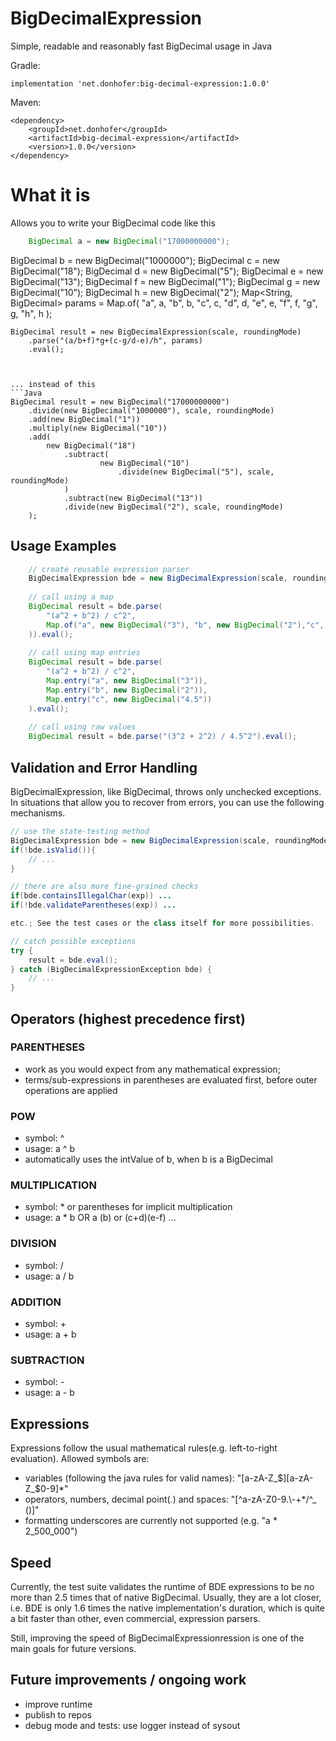 # BigDecimalExpression
Simple, readable and reasonably fast BigDecimal usage in Java

Gradle:
```
implementation 'net.donhofer:big-decimal-expression:1.0.0'
```

Maven:
```
<dependency>
    <groupId>net.donhofer</groupId>
    <artifactId>big-decimal-expression</artifactId>
    <version>1.0.0</version>
</dependency>
```

# What it is
Allows you to write your BigDecimal code like this

```Java
    BigDecimal a = new BigDecimal("17000000000");
   ```
   BigDecimal b = new BigDecimal("1000000");
    BigDecimal c = new BigDecimal("18");
    BigDecimal d = new BigDecimal("5");
    BigDecimal e = new BigDecimal("13");
    BigDecimal f = new BigDecimal("1");
    BigDecimal g = new BigDecimal("10");
    BigDecimal h = new BigDecimal("2");
    Map<String, BigDecimal> params = Map.of(
        "a", a, "b", b, "c", c, "d", d, 
        "e", e, "f", f, "g", g, "h", h
    );
    
    BigDecimal result = new BigDecimalExpression(scale, roundingMode)
        .parse("(a/b+f)*g+(c-g/d-e)/h", params)
        .eval();
```


... instead of this
```Java
BigDecimal result = new BigDecimal("17000000000")
    .divide(new BigDecimal("1000000"), scale, roundingMode)
    .add(new BigDecimal("1"))
    .multiply(new BigDecimal("10"))
    .add(
        new BigDecimal("18")
            .subtract(
                    new BigDecimal("10")
                        .divide(new BigDecimal("5"), scale, roundingMode)
            )
            .subtract(new BigDecimal("13"))
            .divide(new BigDecimal("2"), scale, roundingMode)
    );
```

## Usage Examples
```Java
    // create reusable expression parser
    BigDecimalExpression bde = new BigDecimalExpression(scale, roundingMode);
    
    // call using a map
    BigDecimal result = bde.parse(
        "(a^2 + b^2) / c^2", 
        Map.of("a", new BigDecimal("3"), "b", new BigDecimal("2"),"c", new BigDecimal("4.5")
    )).eval();
    
    // call using map entries
    BigDecimal result = bde.parse(
        "(a^2 + b^2) / c^2",
        Map.entry("a", new BigDecimal("3")),
        Map.entry("b", new BigDecimal("2")),
        Map.entry("c", new BigDecimal("4.5"))
    ).eval();
    
    // call using raw values
    BigDecimal result = bde.parse("(3^2 + 2^2) / 4.5^2").eval();
```

## Validation and Error Handling

BigDecimalExpression, like BigDecimal, throws only unchecked exceptions. In situations that allow you
 to recover from errors, you can use the following mechanisms.

```Java
// use the state-testing method
BigDecimalExpression bde = new BigDecimalExpression(scale, roundingMode).parse(expression, params);
if(!bde.isValid()){
    // ...
}

// there are also more fine-grained checks
if(bde.containsIllegalChar(exp)) ... 
if(!bde.validateParentheses(exp)) ...  

etc.; See the test cases or the class itself for more possibilities.

// catch possible exceptions
try {
    result = bde.eval();
} catch (BigDecimalExpressionException bde) {
    // ...
}
```


## Operators (highest precedence first)
### PARENTHESES
* work as you would expect from any mathematical expression;
* terms/sub-expressions in parentheses are evaluated first, before outer operations are applied
### POW
* symbol: ^
* usage: a ^ b
* automatically uses the intValue of b, when b is a BigDecimal
### MULTIPLICATION
* symbol: * or parentheses for implicit multiplication
* usage: a * b OR a (b) or (c+d)(e-f) ...
### DIVISION
* symbol: /
* usage: a / b
### ADDITION
* symbol: +
* usage: a + b
### SUBTRACTION
* symbol: -
* usage: a - b

## Expressions
Expressions follow the usual mathematical rules(e.g. left-to-right evaluation). Allowed symbols are:
* variables (following the java rules for valid names): "[a-zA-Z_$][a-zA-Z_$0-9]*"
* operators, numbers, decimal point(.) and spaces: "[^a-zA-Z0-9.\\-+*/^_ ()]"
* formatting underscores are currently not supported (e.g. "a * 2_500_000")

## Speed
Currently, the test suite validates the runtime of BDE expressions to be no more than 2.5 times 
that of native BigDecimal. Usually, they are a lot closer, i.e. BDE is only 1.6 times the native implementation's duration, which
is quite a bit faster than other, even commercial, expression parsers.

Still, improving the speed of BigDecimalExpressionression is one of the main goals for future versions.

## Future improvements / ongoing work
* improve runtime
* publish to repos
* debug mode and tests: use logger instead of sysout
